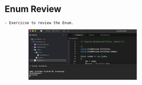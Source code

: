 # Enum Review

    - Exercicse to review the Enum.

<p align="center">
  <img src="./screenshots/example1.png" width="350" title="Console">
</p>
